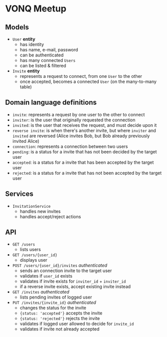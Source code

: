 # VONQ Meetup

## Models

- `User` **entity**
	- has identity
	- has name, e-mail, password
	- can be authenticated
	- has many connected `Users`
	- can be listed & filtered
- `Invite` **entity**
	- represents a request to connect, from one `User` to the other
	- once accepted, becomes a connected `User` (on the many-to-many table)


## Domain language definitions
- `invite`: represents a request by one user to the other to connect
- `inviter`: is the user that originally requested the connection
- `invited`: is the user that receives the request, and must decide upon it
- `reverse invite`: is when there's another invite, but where `inviter` and `invited` are reversed (Alice invites Bob, but Bob already previously invited Alice) 
- `connection`: represents a connection between two users
- `pending`: is a status for a invite that has not been decided by the target user
- `accepted`: is a status for a invite that has been accepted by the target user
- `rejected`: is a status for a invite that has not been accepted by the target user

## Services

- `InvitationService`
	- handles new invites
	- handles accept/reject actions
		
## API

- `GET /users`
	- lists users
- `GET /users/{user_id}`
	- displays user
- `POST /users/{user_id}/invites`  *authenticated*
	- sends an connection invite to the target user
	- validates if `user_id` exists
	- validates if invite exists for `inviter_id` + `inviter_id`
	- if a reverse invite exists, accept existing invite instead
- `GET /invites` *authenticated*
	- lists pending invites of logged user
- `PUT /invites/{invite_id}` *authenticated*
	- changes the status for the invite
	- `{status: 'accepted'}` accepts the invite 
	- `{status: 'rejected'}` rejects the invite 
	- validates if logged user allowed to decide for `invite_id`
	- validates if invite not already accepted